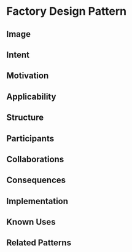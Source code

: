 Factory Design Pattern
======================

Image
-----

Intent
------

Motivation
----------

Applicability
-------------

Structure
---------

Participants
------------

Collaborations
--------------

Consequences
------------

Implementation
--------------

Known Uses
----------

Related Patterns
----------------

